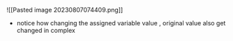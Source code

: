 ![[Pasted image 20230807074409.png]]
- notice how changing the assigned variable value , original value also get changed in complex